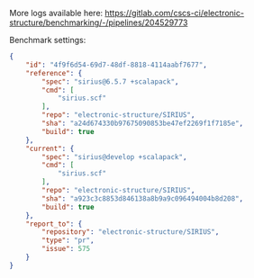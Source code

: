 More logs available here: https://gitlab.com/cscs-ci/electronic-structure/benchmarking/-/pipelines/204529773

Benchmark settings:

```json
{
    "id": "4f9f6d54-69d7-48df-8818-4114aabf7677",
    "reference": {
        "spec": "sirius@6.5.7 +scalapack",
        "cmd": [
            "sirius.scf"
        ],
        "repo": "electronic-structure/SIRIUS",
        "sha": "a24d674330b97675090853be47ef2269f1f7185e",
        "build": true
    },
    "current": {
        "spec": "sirius@develop +scalapack",
        "cmd": [
            "sirius.scf"
        ],
        "repo": "electronic-structure/SIRIUS",
        "sha": "a923c3c8853d846138a8b9a9c096494004b8d208",
        "build": true
    },
    "report_to": {
        "repository": "electronic-structure/SIRIUS",
        "type": "pr",
        "issue": 575
    }
}
```
